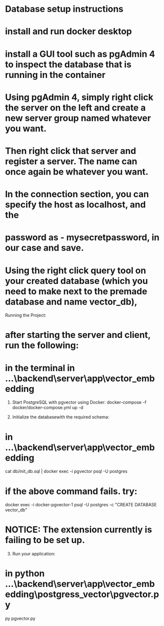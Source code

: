 # Database setup instructions

# install and run docker desktop
# install a GUI tool such as pgAdmin 4 to inspect the database that is running in the container
# Using pgAdmin 4, simply right click the server on the left and create a new server group named whatever you want.
# Then right click that server and register a server. The name can once again be whatever you want.
# In the connection section, you can specify the host as localhost, and the
# password as - mysecretpassword, in our case and save.


#   Using the right click query tool on your created database (which you need to make next to the premade database and name vector_db),


Running the Project:

# after starting the server and client, run the following:

# in the terminal in ...\backend\server\app\vector_embedding
1) Start PostgreSQL with pgvector using Docker:
docker-compose -f docker/docker-compose.yml up -d

2) Initialize the databasewith the required schema:

# in ...\backend\server\app\vector_embedding
cat db/init_db.sql | docker exec -i pgvector psql -U postgres
# if the above command fails. try:

 docker exec -i docker-pgvector-1 psql -U postgres -c "CREATE DATABASE vector_db"
 # NOTICE: The extension currently is failing to be set up.

3) Run your application:
# in python ...\backend\server\app\vector_embedding\postgress_vector\pgvector.py
py pgvector.py